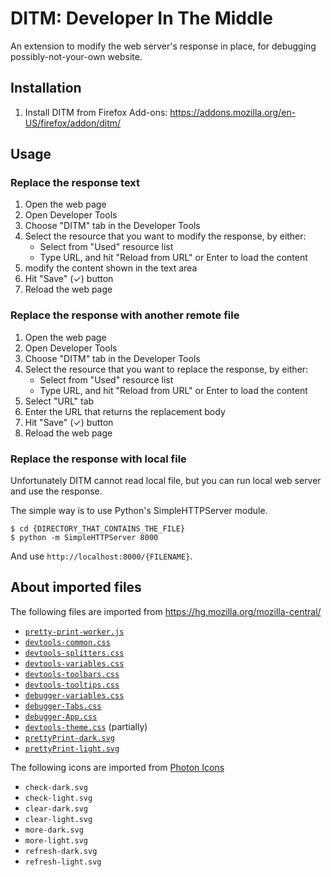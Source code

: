 # DITM: Developer In The Middle

An extension to modify the web server's response in place,
for debugging possibly-not-your-own website.

## Installation

  1. Install DITM from Firefox Add-ons: https://addons.mozilla.org/en-US/firefox/addon/ditm/

## Usage

### Replace the response text

  1. Open the web page
  1. Open Developer Tools
  1. Choose "DITM" tab in the Developer Tools
  1. Select the resource that you want to modify the response, by either:
     - Select from "Used" resource list
     - Type URL, and hit "Reload from URL" or Enter to load the content
  1. modify the content shown in the text area
  1. Hit "Save" (✓) button
  1. Reload the web page

### Replace the response with another remote file

  1. Open the web page
  1. Open Developer Tools
  1. Choose "DITM" tab in the Developer Tools
  1. Select the resource that you want to replace the response, by either:
     - Select from "Used" resource list
     - Type URL, and hit "Reload from URL" or Enter to load the content
  1. Select "URL" tab
  1. Enter the URL that returns the replacement body
  1. Hit "Save" (✓) button
  1. Reload the web page

### Replace the response with local file

Unfortunately DITM cannot read local file, but you can run local web server and
use the response.

The simple way is to use Python's SimpleHTTPServer module.

```
$ cd {DIRECTORY_THAT_CONTAINS_THE_FILE}
$ python -m SimpleHTTPServer 8000
```

And use `http://localhost:8000/{FILENAME}`.

## About imported files

The following files are imported from https://hg.mozilla.org/mozilla-central/
  * [`pretty-print-worker.js`](https://hg.mozilla.org/mozilla-central/raw-file/tip/devtools/client/debugger/dist/pretty-print-worker.js)
  * [`devtools-common.css`](https://hg.mozilla.org/mozilla-central/raw-file/tip/devtools/client/themes/common.css)
  * [`devtools-splitters.css`](https://hg.mozilla.org/mozilla-central/raw-file/tip/devtools/client/themes/splitters.css)
  * [`devtools-variables.css`](https://hg.mozilla.org/mozilla-central/raw-file/tip/devtools/client/themes/variables.css)
  * [`devtools-toolbars.css`](https://hg.mozilla.org/mozilla-central/raw-file/tip/devtools/client/themes/toolbars.css)
  * [`devtools-tooltips.css`](https://hg.mozilla.org/mozilla-central/raw-file/tip/devtools/client/themes/tooltips.css)
  * [`debugger-variables.css`](https://hg.mozilla.org/mozilla-central/raw-file/tip/devtools/client/debugger/src/components/variables.css)
  * [`debugger-Tabs.css`](https://hg.mozilla.org/mozilla-central/raw-file/tip/devtools/client/debugger/src/components/Editor/Tabs.css)
  * [`debugger-App.css`](https://hg.mozilla.org/mozilla-central/raw-file/tip/devtools/client/debugger/src/components/App.css)
  * [`devtools-theme.css`](https://hg.mozilla.org/mozilla-central/raw-file/tip/devtools/client/themes/light-theme.css) (partially)
  * [`prettyPrint-dark.svg`](https://hg.mozilla.org/mozilla-central/raw-file/tip/devtools/client/debugger/images/prettyPrint.svg)
  * [`prettyPrint-light.svg`](https://hg.mozilla.org/mozilla-central/raw-file/tip/devtools/client/debugger/images/prettyPrint.svg)

The following icons are imported from [Photon Icons](https://design.firefox.com/icons/viewer/)

  * `check-dark.svg`
  * `check-light.svg`
  * `clear-dark.svg`
  * `clear-light.svg`
  * `more-dark.svg`
  * `more-light.svg`
  * `refresh-dark.svg`
  * `refresh-light.svg`
